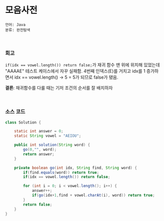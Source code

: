 # 모음사전

    언어: Java
    분류: 완전탐색

<br>

### 회고

`if(idx == vowel.length()) return false;`가 재귀 함수 맨 위에 위치해 있었는데 "AAAAE" 테스트 케이스에서 자꾸 실패함. 4번째 인덱스(E)를 거치고 idx를 1 증가하면서 idx == vowel.length() -> 5 = 5가 되므로 false가 됐음. <br>

**결론**: 재귀함수를 다룰 때는 기저 조건의 순서를 잘 배치하자

<br>

### 소스 코드
```java
class Solution {

    static int answer = 0;
    static String vowel = "AEIOU";

    public int solution(String word) {
        go(0,"", word);
        return answer;
    }

    private boolean go(int idx, String find, String word) {
        if(find.equals(word)) return true;
        if(idx == vowel.length()) return false;

        for (int i = 0; i < vowel.length(); i++) {
            answer++;
            if(go(idx+1,find + vowel.charAt(i), word)) return true;
        }
        return false;
    }
}
```